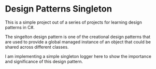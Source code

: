 # Design Patterns Singleton

This is a simple project out of a series of projects for learning design patterns in C#.

The singelton design pattern is one of the creational design patterns that are used to provide a global managed instance of an object that could be shared across different classes.

I am implementing a simple singleton logger here to show the importance and significance of this design pattern. 